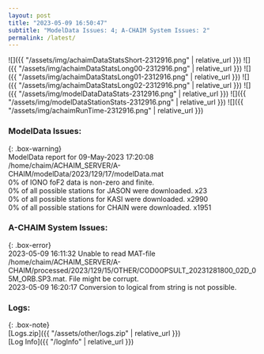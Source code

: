 ```yaml
---
layout: post
title: "2023-05-09 16:50:47"
subtitle: "ModelData Issues: 4; A-CHAIM System Issues: 2"
permalink: /latest/
---
```


![]({{ "/assets/img/achaimDataStatsShort-2312916.png" | relative_url }})
![]({{ "/assets/img/achaimDataStatsLong00-2312916.png" | relative_url }})
![]({{ "/assets/img/achaimDataStatsLong01-2312916.png" | relative_url }})
![]({{ "/assets/img/achaimDataStatsLong02-2312916.png" | relative_url }})
![]({{ "/assets/img/modelDataDataStats-2312916.png" | relative_url }})
![]({{ "/assets/img/modelDataStationStats-2312916.png" | relative_url }})
![]({{ "/assets/img/achaimRunTime-2312916.png" | relative_url }})


### ModelData Issues:  
  
{: .box-warning}  
 ModelData report for 09-May-2023 17:20:08   
 /home/chaim/ACHAIM_SERVER/A-CHAIM/modelData/2023/129/17/modelData.mat   
 0% of IONO foF2 data is non-zero and finite.   
 0% of all possible stations for JASON were downloaded. x23   
 0% of all possible stations for KASI were downloaded. x2990   
 0% of all possible stations for CHAIN were downloaded. x1951   
  
### A-CHAIM System Issues:  
  
{: .box-error}  
2023-05-09 16:11:32 Unable to read MAT-file /home/chaim/ACHAIM_SERVER/A-CHAIM/processed/2023/129/15/OTHER/COD0OPSULT_20231281800_02D_05M_ORB.SP3.mat. File might be corrupt.  
2023-05-09 16:20:17 Conversion to logical from string is not possible.  

### Logs:  
  
{: .box-note}  
[Logs.zip]({{ "/assets/other/logs.zip" | relative_url }})  
[Log Info]({{ "/logInfo" | relative_url }})  
